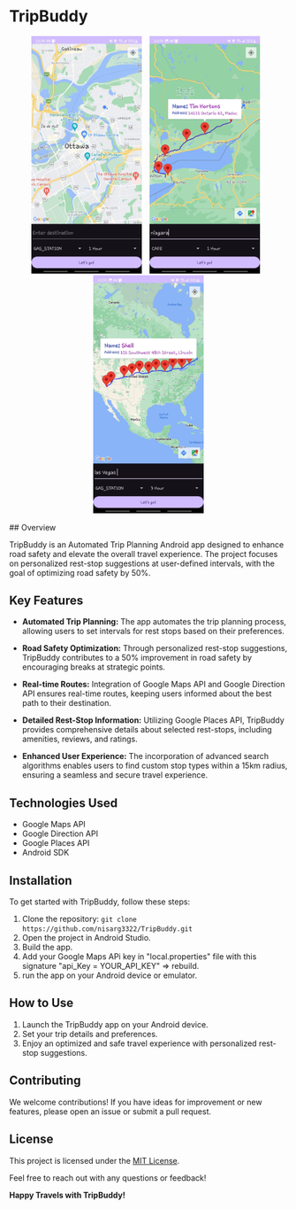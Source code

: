 # TripBuddy

<p align="center">
  <img src="https://github.com/nisarg3322/TripBuddy/blob/master/ScreenShots/Screenshot_20231227_003410_TripBuddy.jpg?raw=true" alt="Screenshot 1" width="200" style="margin-right: 10px"/>
  <img src="https://github.com/nisarg3322/TripBuddy/blob/master/ScreenShots/Screenshot_20231227_003436_TripBuddy.jpg?raw=true" alt="Screenshot 2" width="200" style="margin-right: 10px"/>
  <img src="https://github.com/nisarg3322/TripBuddy/blob/master/ScreenShots/Screenshot_20231227_003520_TripBuddy.jpg?raw=true" alt="Screenshot 3" width="200"/>
</p>
## Overview

TripBuddy is an Automated Trip Planning Android app designed to enhance road safety and elevate the overall travel experience. The project focuses on personalized rest-stop suggestions at user-defined intervals, with the goal of optimizing road safety by 50%.

## Key Features

- **Automated Trip Planning:** The app automates the trip planning process, allowing users to set intervals for rest stops based on their preferences.

- **Road Safety Optimization:** Through personalized rest-stop suggestions, TripBuddy contributes to a 50% improvement in road safety by encouraging breaks at strategic points.

- **Real-time Routes:** Integration of Google Maps API and Google Direction API ensures real-time routes, keeping users informed about the best path to their destination.

- **Detailed Rest-Stop Information:** Utilizing Google Places API, TripBuddy provides comprehensive details about selected rest-stops, including amenities, reviews, and ratings.

- **Enhanced User Experience:** The incorporation of advanced search algorithms enables users to find custom stop types within a 15km radius, ensuring a seamless and secure travel experience.

## Technologies Used

- Google Maps API
- Google Direction API
- Google Places API
- Android SDK

## Installation

To get started with TripBuddy, follow these steps:

1. Clone the repository: `git clone https://github.com/nisarg3322/TripBuddy.git`
2. Open the project in Android Studio.
3. Build the app.
4. Add your Google Maps APi key in "local.properties" file with this signature "api_Key = YOUR_API_KEY" => rebuild.
5. run the app on your Android device or emulator.

## How to Use

1. Launch the TripBuddy app on your Android device.
2. Set your trip details and preferences.
3. Enjoy an optimized and safe travel experience with personalized rest-stop suggestions.

## Contributing

We welcome contributions! If you have ideas for improvement or new features, please open an issue or submit a pull request.

## License

This project is licensed under the [MIT License](LICENSE).

Feel free to reach out with any questions or feedback!

**Happy Travels with TripBuddy!**
